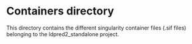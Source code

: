 # Containers directory

This directory contains the different singularity container files (.sif files) belonging to the ldpred2_standalone project.
